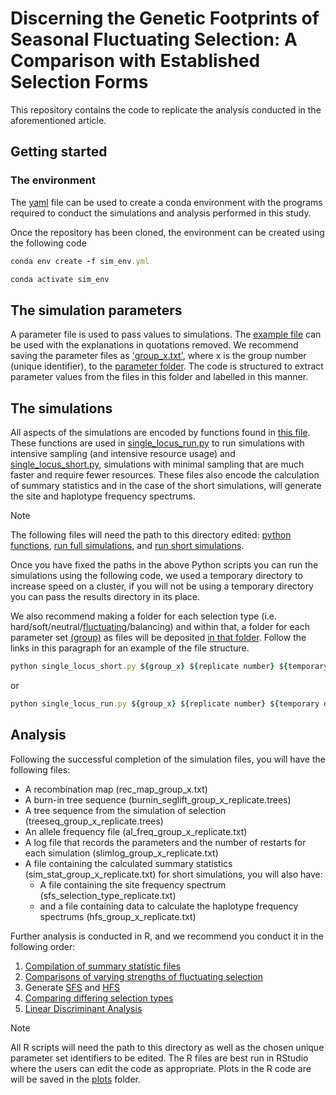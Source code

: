 
# Discerning the Genetic Footprints of Seasonal Fluctuating Selection: A Comparison with Established Selection Forms

This repository contains the code to replicate the analysis conducted in the aforementioned article. 

## Getting started

### The environment
The [yaml](sim_env.yml) file can be used to create a conda environment with the programs required to conduct the simulations and analysis performed in this study.

Once the repository has been cloned, the environment can be created using the following code

```ruby
conda env create -f sim_env.yml

conda activate sim_env
```

## The simulation parameters
A parameter file is used to pass values to simulations. The [example file](parameters/group_x.txt) can be used with the explanations in quotations removed. We recommend saving the parameter files as ['group_x.txt'](group_x.txt), where x is the group number (unique identifier), to the [parameter folder](parameters). The code is structured to extract parameter values from the files in this folder and labelled in this manner.

## The simulations
All aspects of the simulations are encoded by functions found in [this file](scripts/single_locus_hpc.py). These functions are used in [single_locus_run.py](scripts/single_locus_run.py) to run simulations with intensive sampling (and intensive resource usage) and [single_locus_short.py](scripts/single_locus_short.py), simulations with minimal sampling that are much faster and require fewer resources. These files also encode the calculation of summary statistics and in the case of the short simulations, will generate the site and haplotype frequency spectrums.
> [!NOTE]
> The following files will need the path to this directory edited:
 [python functions](scripts/single_locus_hpc.py), 
 [run full simulations](scripts/single_locus_run.py), 
  and [run short simulations](scripts/single_locus_short.py).

Once you have fixed the paths in the above Python scripts you can run the simulations using the following code, we used a temporary directory to increase speed on a cluster, if you will not be using a temporary directory you can pass the results directory in its place.

We also recommend making a folder for each selection type (i.e. hard/soft/neutral/[fluctuating](fluctuating)/balancing) and within that, a folder for each parameter set [(group)](fluctuating/group_x) as files will be deposited [in that folder](fluctuating/group_x/results_will_be_written_here.txt). Follow the links in this paragraph for an example of the file structure.

```ruby
python single_locus_short.py ${group_x} ${replicate number} ${temporary directory} ${results directory} ${selection type}
```
or
```ruby
python single_locus_run.py ${group_x} ${replicate number} ${temporary directory} ${results directory} ${selection type}
```
## Analysis
Following the successful completion of the simulation files, you will have the following files:
- A recombination map (rec_map_group_x.txt)
- A burn-in tree sequence (burnin_seglift_group_x_replicate.trees)
- A tree sequence from the simulation of selection (treeseq_group_x_replicate.trees)
- An allele frequency file (al_freq_group_x_replicate.txt)
- A log file that records the parameters and the number of restarts for each simulation (slimlog_group_x_replicate.txt)
- A file containing the calculated summary statistics (sim_stat_group_x_replicate.txt)
  for short simulations, you will also have:
   - A file containing the site frequency spectrum (sfs_selection_type_replicate.txt)
   - and a file containing data to calculate the haplotype frequency spectrums (hfs_group_x_replicate.txt)
       
Further analysis is conducted in R, and we recommend you conduct it in the following order:
1. [Compilation of summary statistic files](scripts/compile_files.R)
2. [Comparisons of varying strengths of fluctuating selection](scripts/fluctuating_comparisons.R)
3. Generate [SFS](scripts/sfs.R) and [HFS](hfs.R)
4. [Comparing differing selection types](scripts/comparing_selection_forms.R)
5. [Linear Discriminant Analysis](scripts/LDA.R)
   

> [!NOTE] 
> All R scripts will need the path to this directory as well as the chosen unique parameter set identifiers to be edited. The R files are best run in RStudio where the users can edit the code as appropriate. Plots in the R code are will be saved in the [plots](plots) folder.

